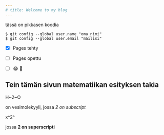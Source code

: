 ```yaml
---
# title: Welcome to my blog
---
```


tässä on pikkasen koodia

```
$ git config --global user.name "oma nimi"
$ git config --global user.email "mailisi"
```

- [x] Pages tehty

- [ ] Pages opettu

- [ ] :joy: :shit:

## Tein tämän sivun matematiikan esityksen takia

H~2~O

on vesimolekyyli, jossa *2 on subscript*

x^2^

jossa **2 on superscripti**
